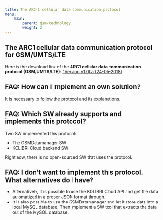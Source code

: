 ```yaml
---
title: The ARC-1 cellular data communication protocol
menu:
    main:
        parent: gsm-technology
        weight: 2
---
```


## The ARC1 cellular data communication protocol for GSM/UMTS/LTE
Here is the download link of the **ARC1 cellular data communication protocol (GSM/UMTS/LTE)**:
["Version v1.00a (24-05-2018)](https://docs.kolibricloud.ch/sending-technology/ARC-1%20Cellular%20data%20communication%20protocol%20(GSM%20UMTS%20LTE)%20v1.00a.pdf)  


## FAQ: How can I implement an own solution?
It is necessary to follow the protocol and its explanations.  


## FAQ: Which SW already supports and implements this protocol?
Two SW implemented this protocol:  
  - The GSMDatamanager SW  
  - KOLIBRI Cloud backend SW  
  
Right now, there is no open-sourced SW that uses the protocol.  

## FAQ: I don't want to implement this protocol. What alternatives do I have?
- Alternatively, it is possible to use the KOLIBRI Cloud API and get the data automatized in a proper JSON format through.    
- It is also possible to use the GSMDatamanager and let it store data into a local MySQL database. Then implement a SW tool that extracts the data out of the MySQL database.   